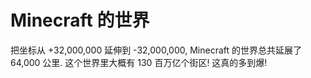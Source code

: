 # Minecraft 的世界

把坐标从 +32,000,000 延伸到 -32,000,000, Minecraft 的世界总共延展了 64,000 公里.
这个世界里大概有 130 百万亿个街区! 这真的多到爆!
